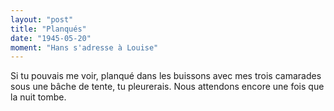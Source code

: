 ```yaml
---
layout: "post"
title: "Planqués"
date: "1945-05-20"
moment: "Hans s'adresse à Louise"
---
```


Si tu pouvais me voir, planqué dans les buissons avec mes trois camarades sous une bâche de tente, tu pleurerais. Nous attendons encore une fois que la nuit tombe.


<div class="histoire"></div>

<div class="commentaire"></div>